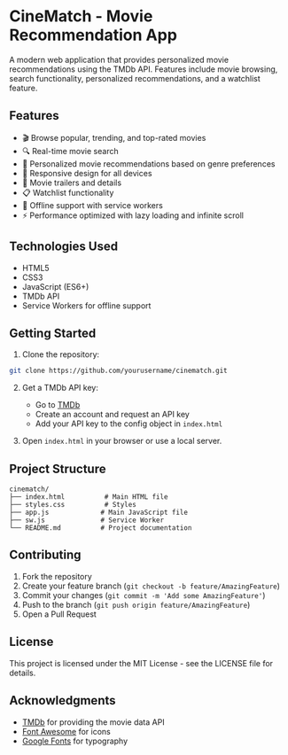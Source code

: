 # CineMatch - Movie Recommendation App

A modern web application that provides personalized movie recommendations using the TMDb API. Features include movie browsing, search functionality, personalized recommendations, and a watchlist feature.

## Features

- 🎬 Browse popular, trending, and top-rated movies
- 🔍 Real-time movie search
- 🎯 Personalized movie recommendations based on genre preferences
- 📱 Responsive design for all devices
- 🎥 Movie trailers and details
- 📋 Watchlist functionality
- 🔄 Offline support with service workers
- ⚡ Performance optimized with lazy loading and infinite scroll

## Technologies Used

- HTML5
- CSS3
- JavaScript (ES6+)
- TMDb API
- Service Workers for offline support

## Getting Started

1. Clone the repository:
```bash
git clone https://github.com/yourusername/cinematch.git
```

2. Get a TMDb API key:
   - Go to [TMDb](https://www.themoviedb.org/documentation/api)
   - Create an account and request an API key
   - Add your API key to the config object in `index.html`

3. Open `index.html` in your browser or use a local server.

## Project Structure

```
cinematch/
├── index.html          # Main HTML file
├── styles.css          # Styles
├── app.js             # Main JavaScript file
├── sw.js              # Service Worker
└── README.md          # Project documentation
```

## Contributing

1. Fork the repository
2. Create your feature branch (`git checkout -b feature/AmazingFeature`)
3. Commit your changes (`git commit -m 'Add some AmazingFeature'`)
4. Push to the branch (`git push origin feature/AmazingFeature`)
5. Open a Pull Request

## License

This project is licensed under the MIT License - see the LICENSE file for details.

## Acknowledgments

- [TMDb](https://www.themoviedb.org/) for providing the movie data API
- [Font Awesome](https://fontawesome.com/) for icons
- [Google Fonts](https://fonts.google.com/) for typography 